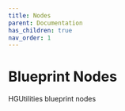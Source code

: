 ```yaml
---
title: Nodes
parent: Documentation
has_children: true
nav_order: 1
---
```


# Blueprint Nodes

HGUtilities blueprint nodes
